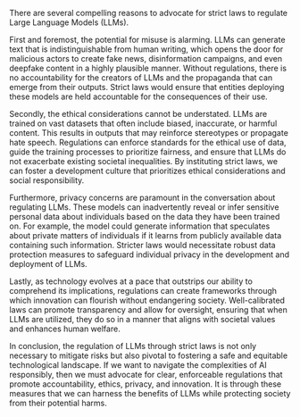 There are several compelling reasons to advocate for strict laws to regulate Large Language Models (LLMs). 

First and foremost, the potential for misuse is alarming. LLMs can generate text that is indistinguishable from human writing, which opens the door for malicious actors to create fake news, disinformation campaigns, and even deepfake content in a highly plausible manner. Without regulations, there is no accountability for the creators of LLMs and the propaganda that can emerge from their outputs. Strict laws would ensure that entities deploying these models are held accountable for the consequences of their use.

Secondly, the ethical considerations cannot be understated. LLMs are trained on vast datasets that often include biased, inaccurate, or harmful content. This results in outputs that may reinforce stereotypes or propagate hate speech. Regulations can enforce standards for the ethical use of data, guide the training processes to prioritize fairness, and ensure that LLMs do not exacerbate existing societal inequalities. By instituting strict laws, we can foster a development culture that prioritizes ethical considerations and social responsibility.

Furthermore, privacy concerns are paramount in the conversation about regulating LLMs. These models can inadvertently reveal or infer sensitive personal data about individuals based on the data they have been trained on. For example, the model could generate information that speculates about private matters of individuals if it learns from publicly available data containing such information. Stricter laws would necessitate robust data protection measures to safeguard individual privacy in the development and deployment of LLMs.

Lastly, as technology evolves at a pace that outstrips our ability to comprehend its implications, regulations can create frameworks through which innovation can flourish without endangering society. Well-calibrated laws can promote transparency and allow for oversight, ensuring that when LLMs are utilized, they do so in a manner that aligns with societal values and enhances human welfare.

In conclusion, the regulation of LLMs through strict laws is not only necessary to mitigate risks but also pivotal to fostering a safe and equitable technological landscape. If we want to navigate the complexities of AI responsibly, then we must advocate for clear, enforceable regulations that promote accountability, ethics, privacy, and innovation. It is through these measures that we can harness the benefits of LLMs while protecting society from their potential harms.